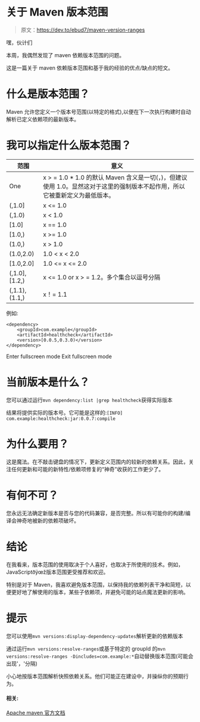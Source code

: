 # 关于 Maven 版本范围

> 原文：<https://dev.to/ebud7/maven-version-ranges>

嘿，伙计们

本周，我偶然发现了 maven 依赖版本范围的问题。

这是一篇关于 maven 依赖版本范围和基于我的经验的优点/缺点的短文。

# 什么是版本范围？

Maven 允许您定义一个版本号范围(以特定的格式),以便在下一次执行构建时自动解析已定义依赖项的最新版本。

# 我可以指定什么版本范围？

| 范围 | 意义 |
| --- | --- |
| One | x > = 1.0 * 1.0 的默认 Maven 含义是一切(，)，但建议使用 1.0。显然这对于这里的强制版本不起作用，所以它被重新定义为最低版本。 |
| (,1.0] | x <= 1.0 |
| (,1.0) | x < 1.0 |
| [1.0] | x == 1.0 |
| [1.0,) | x >= 1.0 |
| (1.0,) | x > 1.0 |
| (1.0,2.0) | 1.0 < x < 2.0 |
| [1.0,2.0] | 1.0 <= x <= 2.0 |
| (,1.0],[1.2,) | x <= 1.0 or x > = 1.2。多个集合以逗号分隔 |
| (,1.1),(1.1,) | x！= 1.1 |

例如:

```
<dependency>
    <groupId>com.example</groupId>
    <artifactId>healthcheck</artifactId>
    <version>[0.0.5,0.3.0)</version>
</dependency> 
```

Enter fullscreen mode Exit fullscreen mode

# 当前版本是什么？

您可以通过运行`mvn dependency:list |grep healthcheck`获得实际版本

结果将提供实际的版本号。它可能是这样的:`[INFO] com.example:healthcheck:jar:0.0.7:compile`

# 为什么要用？

这是魔法。在不敲击键盘的情况下，更新定义范围内的较新的依赖关系。因此，关注任何更新和可能的新特性/依赖项修复的“神奇”收获的工作更少了。

# 有何不可？

您永远无法确定新版本是否与您的代码兼容，是否完整。所以有可能你的构建/编译会神奇地被新的依赖项破坏。

# 结论

在我看来，版本范围的使用取决于个人喜好，也取决于所使用的技术。例如，JavaScriptðÿœž版本范围更受推荐和欢迎。

特别是对于 Maven，我喜欢避免版本范围，以保持我的依赖列表干净和简短，以便更好地了解使用的版本，某些子依赖项，并避免可能的站点魔法更新的影响。

# 提示

您可以使用`mvn versions:display-dependency-updates`解析更新的依赖版本

通过运行`mvn versions:resolve-ranges`或基于特定的 groupId 的`mvn versions:resolve-ranges -Dincludes=com.example:*`自动替换版本范围(可能会出现'，'分隔)

小心地按版本范围解析快照依赖关系。他们可能正在建设中，并操纵你的预期行为。

#### 相关:

[Apache maven 官方文档](http://maven.apache.org/enforcer/enforcer-rules/versionRanges.html)